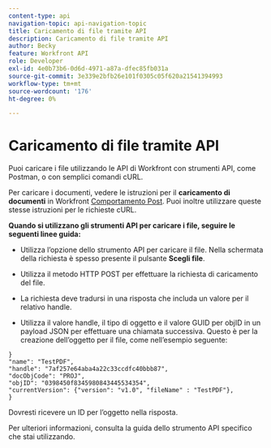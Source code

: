 ```yaml
---
content-type: api
navigation-topic: api-navigation-topic
title: Caricamento di file tramite API
description: Caricamento di file tramite API
author: Becky
feature: Workfront API
role: Developer
exl-id: 4e0b73b6-0d6d-4971-a87a-dfec85fb031a
source-git-commit: 3e339e2bfb26e101f0305c05f620a21541394993
workflow-type: tm+mt
source-wordcount: '176'
ht-degree: 0%

---
```


# Caricamento di file tramite API

Puoi caricare i file utilizzando le API di Workfront con strumenti API, come Postman, o con semplici comandi cURL.

Per caricare i documenti, vedere le istruzioni per il **caricamento di documenti** in Workfront [Comportamento Post](/help/quicksilver/wf-api/general/api-basics.md#post-behavior). Puoi inoltre utilizzare queste stesse istruzioni per le richieste cURL.

**Quando si utilizzano gli strumenti API per caricare i file, seguire le seguenti linee guida:**

* Utilizza l’opzione dello strumento API per caricare il file. Nella schermata della richiesta è spesso presente il pulsante **Scegli file**.

* Utilizza il metodo HTTP POST per effettuare la richiesta di caricamento del file.

* La richiesta deve tradursi in una risposta che includa un valore per il relativo handle.

* Utilizza il valore handle, il tipo di oggetto e il valore GUID per objID in un payload JSON per effettuare una chiamata successiva. Questo è per la creazione dell’oggetto per il file, come nell’esempio seguente:

```
}
"name": "TestPDF",
"handle": "7af257e64aba4a22c33ccdfc40bbb87",
"docObjCode": "PROJ",
"objID": "0398450f8345980843445534354",
"currentVersion": {"version": "v1.0", "fileName" : "TestPDF"},
}
```

Dovresti ricevere un ID per l’oggetto nella risposta.

Per ulteriori informazioni, consulta la guida dello strumento API specifico che stai utilizzando.
